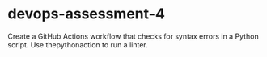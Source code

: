 # devops-assessment-4
Create a GitHub Actions workflow that checks for syntax errors in a Python script. Use thepythonaction to run a linter.
